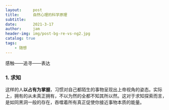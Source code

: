 ```yaml
---
layout:     post
title:      自然心理的科学原理
subtitle:   
date:       2021-3-17
author:     jam
header-img: img/post-bg-re-vs-ng2.jpg
catalog: true
tags:
    - 随想
---
```

 感触——追寻——表达
 ### 1. 求知
 这样的人**以占有为掌握**，习惯对自己都陌生的事物呈现出上帝视角的姿态。实际上，拥有的从未真正拥有，不以为然的全都不知其所以然。这对于求知探索而言，是如同黑洞一般的存在，吞噬着所有真正促使你接近事物本质的能量。